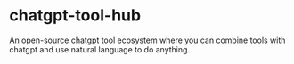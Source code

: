 # chatgpt-tool-hub
An open-source chatgpt tool ecosystem where you can combine tools with chatgpt and use natural language to do anything.
